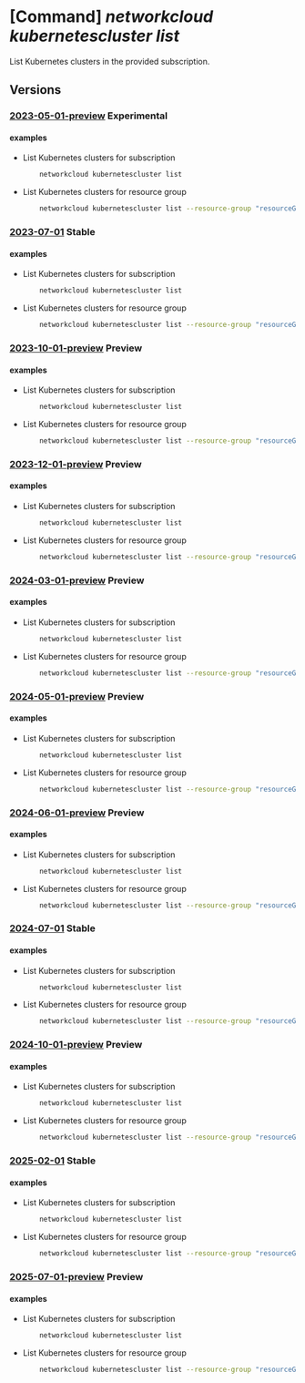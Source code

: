 # [Command] _networkcloud kubernetescluster list_

List Kubernetes clusters in the provided subscription.

## Versions

### [2023-05-01-preview](/Resources/mgmt-plane/L3N1YnNjcmlwdGlvbnMve30vcHJvdmlkZXJzL21pY3Jvc29mdC5uZXR3b3JrY2xvdWQva3ViZXJuZXRlc2NsdXN0ZXJz/2023-05-01-preview.xml) **Experimental**

<!-- mgmt-plane /subscriptions/{}/providers/microsoft.networkcloud/kubernetesclusters 2023-05-01-preview -->
<!-- mgmt-plane /subscriptions/{}/resourcegroups/{}/providers/microsoft.networkcloud/kubernetesclusters 2023-05-01-preview -->

#### examples

- List Kubernetes clusters for subscription
    ```bash
        networkcloud kubernetescluster list
    ```

- List Kubernetes clusters for resource group
    ```bash
        networkcloud kubernetescluster list --resource-group "resourceGroupName"
    ```

### [2023-07-01](/Resources/mgmt-plane/L3N1YnNjcmlwdGlvbnMve30vcHJvdmlkZXJzL21pY3Jvc29mdC5uZXR3b3JrY2xvdWQva3ViZXJuZXRlc2NsdXN0ZXJz/2023-07-01.xml) **Stable**

<!-- mgmt-plane /subscriptions/{}/providers/microsoft.networkcloud/kubernetesclusters 2023-07-01 -->
<!-- mgmt-plane /subscriptions/{}/resourcegroups/{}/providers/microsoft.networkcloud/kubernetesclusters 2023-07-01 -->

#### examples

- List Kubernetes clusters for subscription
    ```bash
        networkcloud kubernetescluster list
    ```

- List Kubernetes clusters for resource group
    ```bash
        networkcloud kubernetescluster list --resource-group "resourceGroupName"
    ```

### [2023-10-01-preview](/Resources/mgmt-plane/L3N1YnNjcmlwdGlvbnMve30vcHJvdmlkZXJzL21pY3Jvc29mdC5uZXR3b3JrY2xvdWQva3ViZXJuZXRlc2NsdXN0ZXJz/2023-10-01-preview.xml) **Preview**

<!-- mgmt-plane /subscriptions/{}/providers/microsoft.networkcloud/kubernetesclusters 2023-10-01-preview -->
<!-- mgmt-plane /subscriptions/{}/resourcegroups/{}/providers/microsoft.networkcloud/kubernetesclusters 2023-10-01-preview -->

#### examples

- List Kubernetes clusters for subscription
    ```bash
        networkcloud kubernetescluster list
    ```

- List Kubernetes clusters for resource group
    ```bash
        networkcloud kubernetescluster list --resource-group "resourceGroupName"
    ```

### [2023-12-01-preview](/Resources/mgmt-plane/L3N1YnNjcmlwdGlvbnMve30vcHJvdmlkZXJzL21pY3Jvc29mdC5uZXR3b3JrY2xvdWQva3ViZXJuZXRlc2NsdXN0ZXJz/2023-12-01-preview.xml) **Preview**

<!-- mgmt-plane /subscriptions/{}/providers/microsoft.networkcloud/kubernetesclusters 2023-12-01-preview -->
<!-- mgmt-plane /subscriptions/{}/resourcegroups/{}/providers/microsoft.networkcloud/kubernetesclusters 2023-12-01-preview -->

#### examples

- List Kubernetes clusters for subscription
    ```bash
        networkcloud kubernetescluster list
    ```

- List Kubernetes clusters for resource group
    ```bash
        networkcloud kubernetescluster list --resource-group "resourceGroupName"
    ```

### [2024-03-01-preview](/Resources/mgmt-plane/L3N1YnNjcmlwdGlvbnMve30vcHJvdmlkZXJzL21pY3Jvc29mdC5uZXR3b3JrY2xvdWQva3ViZXJuZXRlc2NsdXN0ZXJz/2024-03-01-preview.xml) **Preview**

<!-- mgmt-plane /subscriptions/{}/providers/microsoft.networkcloud/kubernetesclusters 2024-03-01-preview -->
<!-- mgmt-plane /subscriptions/{}/resourcegroups/{}/providers/microsoft.networkcloud/kubernetesclusters 2024-03-01-preview -->

#### examples

- List Kubernetes clusters for subscription
    ```bash
        networkcloud kubernetescluster list
    ```

- List Kubernetes clusters for resource group
    ```bash
        networkcloud kubernetescluster list --resource-group "resourceGroupName"
    ```

### [2024-05-01-preview](/Resources/mgmt-plane/L3N1YnNjcmlwdGlvbnMve30vcHJvdmlkZXJzL21pY3Jvc29mdC5uZXR3b3JrY2xvdWQva3ViZXJuZXRlc2NsdXN0ZXJz/2024-05-01-preview.xml) **Preview**

<!-- mgmt-plane /subscriptions/{}/providers/microsoft.networkcloud/kubernetesclusters 2024-05-01-preview -->
<!-- mgmt-plane /subscriptions/{}/resourcegroups/{}/providers/microsoft.networkcloud/kubernetesclusters 2024-05-01-preview -->

#### examples

- List Kubernetes clusters for subscription
    ```bash
        networkcloud kubernetescluster list
    ```

- List Kubernetes clusters for resource group
    ```bash
        networkcloud kubernetescluster list --resource-group "resourceGroupName"
    ```

### [2024-06-01-preview](/Resources/mgmt-plane/L3N1YnNjcmlwdGlvbnMve30vcHJvdmlkZXJzL21pY3Jvc29mdC5uZXR3b3JrY2xvdWQva3ViZXJuZXRlc2NsdXN0ZXJz/2024-06-01-preview.xml) **Preview**

<!-- mgmt-plane /subscriptions/{}/providers/microsoft.networkcloud/kubernetesclusters 2024-06-01-preview -->
<!-- mgmt-plane /subscriptions/{}/resourcegroups/{}/providers/microsoft.networkcloud/kubernetesclusters 2024-06-01-preview -->

#### examples

- List Kubernetes clusters for subscription
    ```bash
        networkcloud kubernetescluster list
    ```

- List Kubernetes clusters for resource group
    ```bash
        networkcloud kubernetescluster list --resource-group "resourceGroupName"
    ```

### [2024-07-01](/Resources/mgmt-plane/L3N1YnNjcmlwdGlvbnMve30vcHJvdmlkZXJzL21pY3Jvc29mdC5uZXR3b3JrY2xvdWQva3ViZXJuZXRlc2NsdXN0ZXJz/2024-07-01.xml) **Stable**

<!-- mgmt-plane /subscriptions/{}/providers/microsoft.networkcloud/kubernetesclusters 2024-07-01 -->
<!-- mgmt-plane /subscriptions/{}/resourcegroups/{}/providers/microsoft.networkcloud/kubernetesclusters 2024-07-01 -->

#### examples

- List Kubernetes clusters for subscription
    ```bash
        networkcloud kubernetescluster list
    ```

- List Kubernetes clusters for resource group
    ```bash
        networkcloud kubernetescluster list --resource-group "resourceGroupName"
    ```

### [2024-10-01-preview](/Resources/mgmt-plane/L3N1YnNjcmlwdGlvbnMve30vcHJvdmlkZXJzL21pY3Jvc29mdC5uZXR3b3JrY2xvdWQva3ViZXJuZXRlc2NsdXN0ZXJz/2024-10-01-preview.xml) **Preview**

<!-- mgmt-plane /subscriptions/{}/providers/microsoft.networkcloud/kubernetesclusters 2024-10-01-preview -->
<!-- mgmt-plane /subscriptions/{}/resourcegroups/{}/providers/microsoft.networkcloud/kubernetesclusters 2024-10-01-preview -->

#### examples

- List Kubernetes clusters for subscription
    ```bash
        networkcloud kubernetescluster list
    ```

- List Kubernetes clusters for resource group
    ```bash
        networkcloud kubernetescluster list --resource-group "resourceGroupName"
    ```

### [2025-02-01](/Resources/mgmt-plane/L3N1YnNjcmlwdGlvbnMve30vcHJvdmlkZXJzL21pY3Jvc29mdC5uZXR3b3JrY2xvdWQva3ViZXJuZXRlc2NsdXN0ZXJz/2025-02-01.xml) **Stable**

<!-- mgmt-plane /subscriptions/{}/providers/microsoft.networkcloud/kubernetesclusters 2025-02-01 -->
<!-- mgmt-plane /subscriptions/{}/resourcegroups/{}/providers/microsoft.networkcloud/kubernetesclusters 2025-02-01 -->

#### examples

- List Kubernetes clusters for subscription
    ```bash
        networkcloud kubernetescluster list
    ```

- List Kubernetes clusters for resource group
    ```bash
        networkcloud kubernetescluster list --resource-group "resourceGroupName"
    ```

### [2025-07-01-preview](/Resources/mgmt-plane/L3N1YnNjcmlwdGlvbnMve30vcHJvdmlkZXJzL21pY3Jvc29mdC5uZXR3b3JrY2xvdWQva3ViZXJuZXRlc2NsdXN0ZXJz/2025-07-01-preview.xml) **Preview**

<!-- mgmt-plane /subscriptions/{}/providers/microsoft.networkcloud/kubernetesclusters 2025-07-01-preview -->
<!-- mgmt-plane /subscriptions/{}/resourcegroups/{}/providers/microsoft.networkcloud/kubernetesclusters 2025-07-01-preview -->

#### examples

- List Kubernetes clusters for subscription
    ```bash
        networkcloud kubernetescluster list
    ```

- List Kubernetes clusters for resource group
    ```bash
        networkcloud kubernetescluster list --resource-group "resourceGroupName"
    ```
